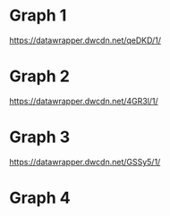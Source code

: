 # Graph 1
https://datawrapper.dwcdn.net/qeDKD/1/

# Graph 2
https://datawrapper.dwcdn.net/4GR3l/1/

# Graph 3
https://datawrapper.dwcdn.net/GSSy5/1/

# Graph 4
